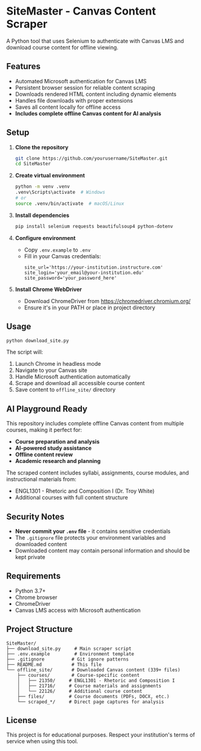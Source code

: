 # SiteMaster - Canvas Content Scraper

A Python tool that uses Selenium to authenticate with Canvas LMS and download course content for offline viewing.

## Features

- Automated Microsoft authentication for Canvas LMS
- Persistent browser session for reliable content scraping
- Downloads rendered HTML content including dynamic elements
- Handles file downloads with proper extensions
- Saves all content locally for offline access
- **Includes complete offline Canvas content for AI analysis**

## Setup

1. **Clone the repository**
   ```bash
   git clone https://github.com/yourusername/SiteMaster.git
   cd SiteMaster
   ```

2. **Create virtual environment**
   ```bash
   python -m venv .venv
   .venv\Scripts\activate  # Windows
   # or
   source .venv/bin/activate  # macOS/Linux
   ```

3. **Install dependencies**
   ```bash
   pip install selenium requests beautifulsoup4 python-dotenv
   ```

4. **Configure environment**
   - Copy `.env.example` to `.env`
   - Fill in your Canvas credentials:
     ```
     site_url='https://your-institution.instructure.com'
     site_login='your_email@your-institution.edu'
     site_password='your_password_here'
     ```

5. **Install Chrome WebDriver**
   - Download ChromeDriver from https://chromedriver.chromium.org/
   - Ensure it's in your PATH or place in project directory

## Usage

```bash
python download_site.py
```

The script will:
1. Launch Chrome in headless mode
2. Navigate to your Canvas site
3. Handle Microsoft authentication automatically
4. Scrape and download all accessible course content
5. Save content to `offline_site/` directory

## AI Playground Ready

This repository includes complete offline Canvas content from multiple courses, making it perfect for:
- **Course preparation and analysis**
- **AI-powered study assistance** 
- **Offline content review**
- **Academic research and planning**

The scraped content includes syllabi, assignments, course modules, and instructional materials from:
- ENGL1301 - Rhetoric and Composition I (Dr. Troy White)
- Additional courses with full content structure

## Security Notes

- **Never commit your `.env` file** - it contains sensitive credentials
- The `.gitignore` file protects your environment variables and downloaded content
- Downloaded content may contain personal information and should be kept private

## Requirements

- Python 3.7+
- Chrome browser
- ChromeDriver
- Canvas LMS access with Microsoft authentication

## Project Structure

```
SiteMaster/
├── download_site.py     # Main scraper script
├── .env.example         # Environment template
├── .gitignore          # Git ignore patterns
├── README.md           # This file
└── offline_site/       # Downloaded Canvas content (339+ files)
    ├── courses/        # Course-specific content
    │   ├── 21350/     # ENGL1301 - Rhetoric and Composition I
    │   ├── 21716/     # Course materials and assignments
    │   └── 22126/     # Additional course content
    ├── files/         # Course documents (PDFs, DOCX, etc.)
    └── scraped_*/     # Direct page captures for analysis
```

## License

This project is for educational purposes. Respect your institution's terms of service when using this tool.
